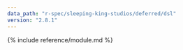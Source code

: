 ```yaml
---
data_path: "r-spec/sleeping-king-studios/deferred/dsl"
version: "2.8.1"
---
```


{% include reference/module.md %}
